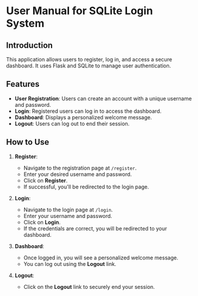# User Manual for SQLite Login System

## Introduction
This application allows users to register, log in, and access a secure dashboard. It uses Flask and SQLite to manage user authentication.

## Features
- **User Registration**: Users can create an account with a unique username and password.
- **Login**: Registered users can log in to access the dashboard.
- **Dashboard**: Displays a personalized welcome message.
- **Logout**: Users can log out to end their session.

## How to Use
1. **Register**:
   - Navigate to the registration page at `/register`.
   - Enter your desired username and password.
   - Click on **Register**.
   - If successful, you'll be redirected to the login page.

2. **Login**:
   - Navigate to the login page at `/login`.
   - Enter your username and password.
   - Click on **Login**.
   - If the credentials are correct, you will be redirected to your dashboard.

3. **Dashboard**:
   - Once logged in, you will see a personalized welcome message.
   - You can log out using the **Logout** link.

4. **Logout**:
   - Click on the **Logout** link to securely end your session.
